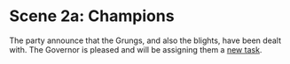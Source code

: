 # Scene 2a: Champions

The party announce that the Grungs, and also the blights, have been dealt 
with. The Governor is pleased and will be assigning them a [new task](../epilogue/a.md).